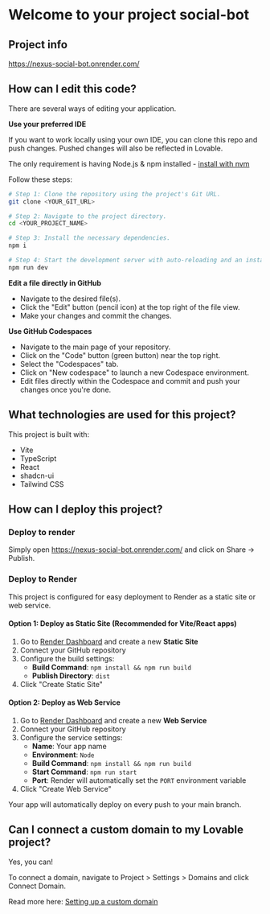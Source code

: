 # Welcome to your  project social-bot

## Project info

https://nexus-social-bot.onrender.com/

## How can I edit this code?

There are several ways of editing your application.

**Use your preferred IDE**

If you want to work locally using your own IDE, you can clone this repo and push changes. Pushed changes will also be reflected in Lovable.

The only requirement is having Node.js & npm installed - [install with nvm](https://github.com/nvm-sh/nvm#installing-and-updating)

Follow these steps:

```sh
# Step 1: Clone the repository using the project's Git URL.
git clone <YOUR_GIT_URL>

# Step 2: Navigate to the project directory.
cd <YOUR_PROJECT_NAME>

# Step 3: Install the necessary dependencies.
npm i

# Step 4: Start the development server with auto-reloading and an instant preview.
npm run dev
```

**Edit a file directly in GitHub**

- Navigate to the desired file(s).
- Click the "Edit" button (pencil icon) at the top right of the file view.
- Make your changes and commit the changes.

**Use GitHub Codespaces**

- Navigate to the main page of your repository.
- Click on the "Code" button (green button) near the top right.
- Select the "Codespaces" tab.
- Click on "New codespace" to launch a new Codespace environment.
- Edit files directly within the Codespace and commit and push your changes once you're done.

## What technologies are used for this project?

This project is built with:

- Vite
- TypeScript
- React
- shadcn-ui
- Tailwind CSS

## How can I deploy this project?

### Deploy to render

Simply open https://nexus-social-bot.onrender.com/ and click on Share -> Publish.

### Deploy to Render

This project is configured for easy deployment to Render as a static site or web service.

#### Option 1: Deploy as Static Site (Recommended for Vite/React apps)

1. Go to [Render Dashboard](https://dashboard.render.com/) and create a new **Static Site**
2. Connect your GitHub repository
3. Configure the build settings:
   - **Build Command**: `npm install && npm run build`
   - **Publish Directory**: `dist`
4. Click "Create Static Site"

#### Option 2: Deploy as Web Service

1. Go to [Render Dashboard](https://dashboard.render.com/) and create a new **Web Service**
2. Connect your GitHub repository
3. Configure the service settings:
   - **Name**: Your app name
   - **Environment**: `Node`
   - **Build Command**: `npm install && npm run build`
   - **Start Command**: `npm run start`
   - **Port**: Render will automatically set the `PORT` environment variable
4. Click "Create Web Service"

Your app will automatically deploy on every push to your main branch.

## Can I connect a custom domain to my Lovable project?

Yes, you can!

To connect a domain, navigate to Project > Settings > Domains and click Connect Domain.

Read more here: [Setting up a custom domain](https://nexus-social-bot.onrender.com/)
